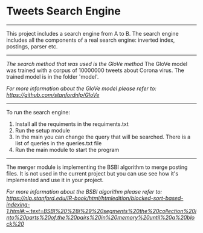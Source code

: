 # Tweets Search Engine
*******************************

This project includes a search engine from A to B.
The search engine includes all the components of a real search engine: inverted index, postings, parser etc.


********************************

_The search method that was used is the GloVe method_ 
The GloVe model was trained with a corpus of 10000000 tweets about Corona virus. The trained model is in the folder 'model'.

_For more information about the GloVe model please refer to: https://github.com/stanfordnlp/GloVe_

********************************

To run the search engine:
  1) Install all the requiments in the requiments.txt
  2) Run the setup module
  3) In the main you can change the query that will be searched. There is a list of queries in the queries.txt file
  4) Run the main module to start the program

********************************
The merger module is implementing the BSBI algorithm to merge posting files.
It is not used in the current project but you can use see how it's implemented and use it in your project.

_For more information about the BSBI algorithm please refer to:
https://nlp.stanford.edu/IR-book/html/htmledition/blocked-sort-based-indexing-1.html#:~:text=BSBI%20%28i%29%20segments%20the%20collection%20into%20parts%20of,the%20pairs%20in%20memory%20until%20a%20block%20_
